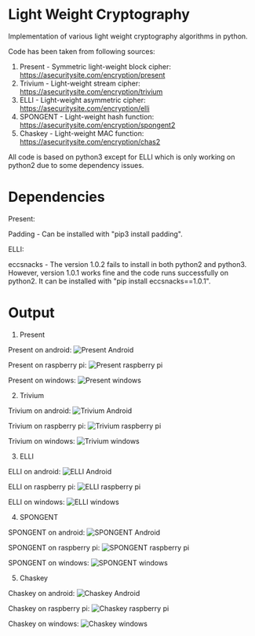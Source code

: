 # Light Weight Cryptography

Implementation of various light weight cryptography algorithms in python.

Code has been taken from following sources:

1. Present - Symmetric light-weight block cipher: https://asecuritysite.com/encryption/present
2. Trivium - Light-weight stream cipher: https://asecuritysite.com/encryption/trivium
3. ELLI - Light-weight asymmetric cipher: https://asecuritysite.com/encryption/elli
4. SPONGENT - Light-weight hash function: https://asecuritysite.com/encryption/spongent2
5. Chaskey - Light-weight MAC function: https://asecuritysite.com/encryption/chas2


All code is based on python3 except for ELLI which is only working on python2 due to some dependency issues.

# Dependencies

Present:

Padding - Can be installed with "pip3 install padding".

ELLI:

eccsnacks - The version 1.0.2 fails to install in both python2 and python3. However, version 1.0.1 works fine and the code runs successfully on python2. It can be installed with "pip install eccsnacks==1.0.1".

# Output

1. Present

Present on android:
![Present Android](/output/present_android.png)


Present on raspberry pi:
![Present raspberry pi](/output/present_rpi.png)


Present on windows:
![Present windows](/output/present_win.png)

2. Trivium

Trivium on android:
![Trivium Android](/output/trivium_android.png)


Trivium on raspberry pi:
![Trivium raspberry pi](/output/trivium_rpi.png)


Trivium on windows:
![Trivium windows](/output/trivium_win.png)

3. ELLI

ELLI on android:
![ELLI Android](/output/elli_android.png)


ELLI on raspberry pi:
![ELLI raspberry pi](/output/elli_rpi.png)


ELLI on windows:
![ELLI windows](/output/elli_win.png)

4. SPONGENT

SPONGENT on android:
![SPONGENT Android](/output/spongent_android.png)


SPONGENT on raspberry pi:
![SPONGENT raspberry pi](/output/spongent_rpi.png)


SPONGENT on windows:
![SPONGENT windows](/output/spongent_win.png)

5. Chaskey

Chaskey on android:
![Chaskey Android](/output/chaskey_android.png)


Chaskey on raspberry pi:
![Chaskey raspberry pi](/output/chaskey_rpi.png)


Chaskey on windows:
![Chaskey windows](/output/chaskey_win.png)
